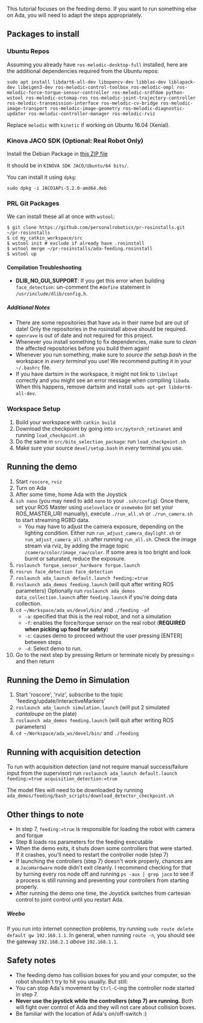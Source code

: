 This tutorial focuses on the feeding demo.
If you want to run something else on Ada, you will need to adapt the steps appropriately.

## Packages to install

### Ubuntu Repos
Assuming you already have `ros-melodic-desktop-full` installed, here are the additional dependencies required from the Ubuntu repos:

```
sudo apt install libdart6-all-dev libopencv-dev libblas-dev liblapack-dev libeigen3-dev ros-melodic-control-toolbox ros-melodic-ompl ros-melodic-force-torque-sensor-controller ros-melodic-srdfdom python-wstool ros-melodic-octomap-ros ros-melodic-joint-trajectory-controller ros-melodic-transmission-interface ros-melodic-cv-bridge ros-melodic-image-transport ros-melodic-image-geometry ros-melodic-diagnostic-updater ros-melodic-controller-manager ros-melodic-rviz
```
Replace `melodic` with `kinetic` if working on Ubuntu 16.04 (Xenial).


### Kinova JACO SDK (Optional: Real Robot Only)

Install the Debian Package in [this ZIP file](https://drive.google.com/file/d/0B790iVm0vRTlUjhOb0FURm9KcjA/view)

It should be in `KINOVA SDK JACO/Ubuntu/64 bits/`.

You can install it using `dpkg`:
```
sudo dpkg -i JACO1APi-5.2.0-amd64.deb
```

### PRL Git Packages

We can install these all at once with `wstool`:
```
$ git clone https://github.com/personalrobotics/pr-rosinstalls.git ~/pr-rosinstalls
$ cd my_catkin_workspace/src
$ wstool init # exclude if already have .rosinstall
$ wstool merge ~/pr-rosinstalls/ada-feeding.rosinstall
$ wstool up
```

#### Compilation Troubleshooting

* **DLIB_NO_GUI_SUPPORT**: If you get this error when building `face_detection`: un-comment the `#define` statement in `/usr/include/dlib/config.h`.

##### Additional Notes
- There are some repositories that have `ada` in their name but are out of date! Only the repositories in the rosinstall above should be required.
- `openrave` is out of date and not required for this project.
- Whenever you install something to fix dependencies, make sure to _clean_ the affected repositories before you build them again!
- Whenever you run something, make sure to _source the setup.bash_ in the workspace in _every terminal_ you use! We recommend putting it in your `~/.bashrc` file.
- If you have dartsim in the workspace, it might not link to `libnlopt` correctly and you might see an error message when compiling `libada`. When this happens, remove dartsim and install `sudo apt-get libdart6-all-dev`.

### Workspace Setup

1) Build your workspace with `catkin build`
2) Download the checkpoint by going into `src/pytorch_retinanet` and running `load_checkpoint.sh`
2) Do the same in `src/bite_selection_package`: run `load_checkpoint.sh`
3) Make sure your source `devel/setup.bash` in *every* terminal you use.

## Running the demo

1) Start `roscore`, `rviz`
2) Turn on Ada
3) After some time, home Ada with the Joystick
4) `ssh nano` (you may need to add `nano` to your `.ssh/config`). Once there, set your ROS Master using `uselovelace` or `useweebo` (or set your ROS_MASTER_URI manually), execute `./run_all.sh` or `./run_camera.sh` to start streaming RGBD data.
   * You may have to adjust the camera exposure, depending on the lighting condition. Either run `run_adjust_camera_daylight.sh` or `run_adjust_camera_all.sh` after running `run_all.sh`. Check the image stream via rviz, by adding the image topic `/camera/color/image_raw/color`. If some area is too bright and look burnt or saturated, reduce the exposure.
6) `roslaunch forque_sensor_hardware forque.launch`
6) `rosrun face_detection face_detection`
7) `roslaunch ada_launch default.launch feeding:=true`
8) `roslaunch ada_demos feeding.launch` (will quit after writing ROS parameters) Optionally run `roslaunch ada_demos data_collection.launch` after `feeding.launch` if you're doing data collection.
9) `cd ~/Workspace/ada_ws/devel/bin/` and `./feeding -af`
    * `-a`: specified that this is the real robot, and not a simulation
    * `-f`: enables the force/torque sensor on the real robot (**REQUIRED when picking up food for safety**)
    * `-c`: causes demo to proceed without the user pressing \[ENTER\] between steps
    * `-d`: Select demo to run.
10) Go to the next step by pressing Return or terminate nicely by pressing `n` and then return


## Running the Demo in Simulation

1) Start 'roscore', 'rviz', subscribe to the topic 'feeding/update/InteractiveMarkers'
2) `roslaunch ada_launch simulation.launch` (will put 2 simulated *cantaloupe* on the plate)
3) `roslaunch ada_demos feeding.launch` (will quit after writing ROS parameters) 
3) `cd ~/Workspace/ada_ws/devel/bin/` and `./feeding`

## Running with acquisition detection
To run with acquisition detection (and not require manual success/failure input from the supervisor) run
`roslaunch ada_launch default.launch feeding:=true acquisition_detection:=true`

The model files will need to be downloaded by running `ada_demos/feeding/bash_scripts/download_detector_checkpoint.sh`

## Other things to note
- In step 7, `feeding:=true` is responsible for loading the robot with camera and forque
- Step 8 loads ros parameters for the feeding executable
- When the demo exits, it shuts down some controllers that were started. If it crashes, you'll need to restart the controller node (step 7)
- If launching the controllers (step 7) doesn't work properly, chances are a `JacoHardware` node didn't exit cleanly. I recommend checking for that by turning every ros node off and running `ps -aux | grep jaco` to see if a process is still running and preventing your controllers from starting properly.
- After running the demo one time, the Joystick switches from cartesian control to joint control until you restart Ada.

##### Weebo

If you run into internet connection problems, try running `sudo route delete default gw 192.168.1.1`. In general, when running `route -n`, you should see the gateway `192.168.2.1` *above* `192.168.1.1`.

## Safety notes
- The feeding demo has collision boxes for you and your computer, so the robot shouldn't try to hit you usually. But still:
- You can stop Ada's movement by `Ctrl-C`-ing the controller node started in step 7.
- **Never use the joystick while the controllers (step 7) are running.** Both will fight over control of Ada and they will not care about collision boxes.
- Be familiar with the location of Ada's on/off-switch :)
